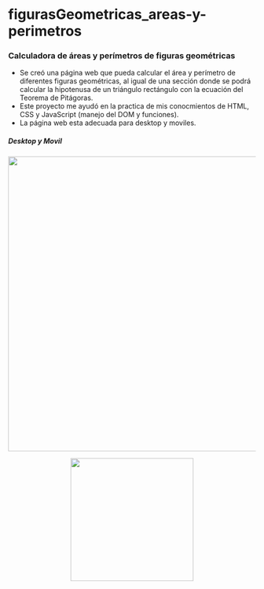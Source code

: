 # figurasGeometricas_areas-y-perimetros

<h3>Calculadora de áreas y perímetros de figuras geométricas</h3>

- Se creó una página web que pueda calcular el área y perímetro de diferentes figuras geométricas, al igual de una sección donde se podrá calcular la hipotenusa de un triángulo rectángulo con la ecuación del Teorema de Pitágoras.
- Este proyecto me ayudó en la practica de mis conocmientos de HTML, CSS y JavaScript (manejo del DOM y funciones).
- La página web esta adecuada para desktop y moviles.

<h5> Desktop y Movil </h5>

<p align="center"> 
    <img  src="https://imagizer.imageshack.com/img924/8313/WG8Mmq.gif" width="600" heigth="450">
</p>

<p align="center"> 
    <img  src="https://imagizer.imageshack.com/img924/5134/Wu3ehY.gif" width="250" heigth="400">
</p>
